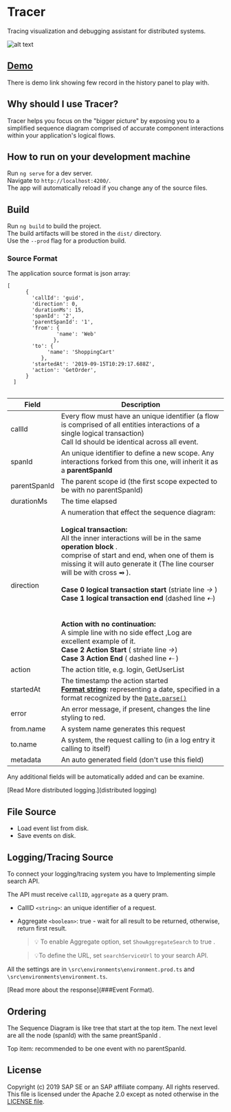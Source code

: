 # Tracer

Tracing visualization and debugging assistant for distributed systems.

![alt text](https://github.com/sap-staging/Tracer/blob/master/ReadMe/Main.PNG)

## [Demo](https://tracer-demo.web.app)

There is demo link showing few record in the history panel to play with.

## Why should I use Tracer?

Tracer helps you focus on the "bigger picture" by exposing you to a simplified sequence diagram comprised 
of accurate component interactions within your application's logical flows.

## How to run on your development machine

Run `ng serve` for a dev server.  
Navigate to `http://localhost:4200/`.  
The app will automatically reload if you change any of the source files.

## Build

Run `ng build` to build the project.  
The build artifacts will be stored in the `dist/` directory.   
Use the `--prod` flag for a production build.

### Source Format

The application source format is json array: 

``` 
[   
      {
        'callId': 'guid',
        'direction': 0,
        'durationMs': 15,
        'spanId': '2',
        'parentSpanId': '1',
        'from': {
                'name': 'Web'
               },
        'to': {
             'name': 'ShoppingCart'
           },
        'startedAt': '2019-09-15T10:29:17.688Z',
        'action': 'GetOrder',
      }
  ]
  
```

| Field        | Description                                                  |
| ------------ | ------------------------------------------------------------ |
| callId       | Every flow must have an unique identifier (a flow is comprised of all entities interactions of a single logical transaction)<br />Call Id should be identical across all event. |
| spanId       | An unique identifier to define a new scope. Any interactions forked from this one, will inherit it as a **parentSpanId** |
| parentSpanId | The parent scope id (the first scope expected to be with no parentSpanId) |
| durationMs   | The time elapsed                                             |
| direction    | A numeration that effect the sequence diagram:<br /><br />**Logical transaction:**<br />All the inner interactions will be in the same **operation block** .<br />comprise of start and end, when one of them is missing it will auto generate it  (The line courser will be with cross **⥇** ). <br /><br />**Case 0 logical transaction start** (striate line *→* )<br />**Case 1 logical transaction end**   (dashed line *⇠*)<br /> <br /> <br /> **Action with no continuation:** <br />A simple line with no side effect ,Log are excellent example of it.  <br />**Case 2 Action Start** ( striate line *→*) <br />**Case 3 Action End**  ( dashed line *⇠* )<br /> |
| action       | The action title, e.g. login, GetUserList                    |
| startedAt    | The timestamp the action started <br /> [**Format string**](https://developer.mozilla.org/en-US/docs/Web/JavaScript/Reference/Global_Objects/Date): representing a date, specified in a format recognized by the [`Date.parse()`](https://developer.mozilla.org/en-US/docs/Web/JavaScript/Reference/Global_Objects/Date/parse) |
| error        | An error message, if present, changes the line styling to red. |
| from.name    | A system name generates this request                         |
| to.name      | A system, the request calling to (in a log entry it calling to itself) |
| metadata     | An auto generated field (don't use this field)               |

Any additional fields will be automatically added and can be examine.

[Read More distributed logging.](distributed logging)

## File Source

* Load event list from disk.
* Save events on disk. 

## Logging/Tracing Source

To connect your logging/tracing system you have to Implementing simple search API.

The API must receive `callID`, `aggregate` as a query pram.

* CallID ```<string>```:  an unique identifier of a request.

* Aggregate ```<boolean>```: true - wait for all result to be returned,  otherwise,  return first result.

  > :bulb: To enable Aggregate option, set `ShowAggregateSearch` to true .

  > :bulb:To define the URL, set `searchServiceUrl` to your search API.

All the settings are in  `\src\environments\environment.prod.ts` and `\src\environments\environment.ts`.  

[Read more about the response](###Event Format).

## Ordering 

The Sequence Diagram is like tree that start at the top item.
The next level are all the node (spanId) with the same preantSpanId .

Top item: recommended to be one event  with no parentSpanId.

## License

Copyright (c) 2019 SAP SE or an SAP affiliate company. All rights reserved.  
This file is licensed under the Apache 2.0 except as noted otherwise in the [LICENSE file](https://github.com/sap-staging/Tracer/blob/master/LICENSE).
